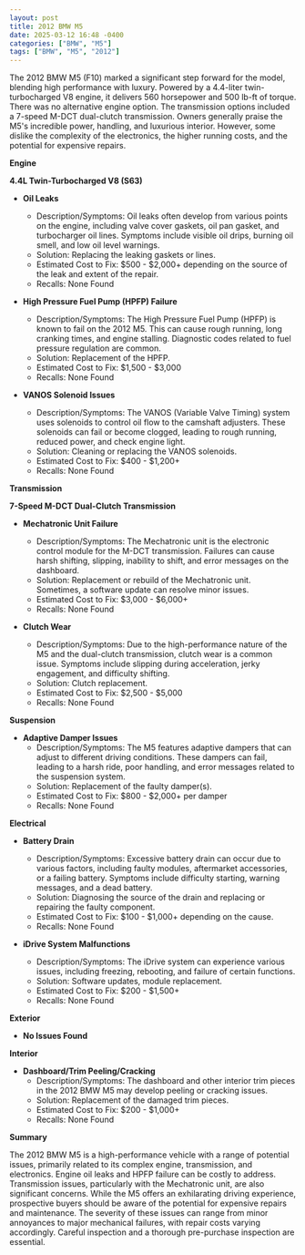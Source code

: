 ```yaml
---
layout: post
title: 2012 BMW M5
date: 2025-03-12 16:48 -0400
categories: ["BMW", "M5"]
tags: ["BMW", "M5", "2012"]
---
```

The 2012 BMW M5 (F10) marked a significant step forward for the model, blending high performance with luxury. Powered by a 4.4-liter twin-turbocharged V8 engine, it delivers 560 horsepower and 500 lb-ft of torque. There was no alternative engine option. The transmission options included a 7-speed M-DCT dual-clutch transmission. Owners generally praise the M5's incredible power, handling, and luxurious interior. However, some dislike the complexity of the electronics, the higher running costs, and the potential for expensive repairs.

**Engine**

**4.4L Twin-Turbocharged V8 (S63)**

*   **Oil Leaks**
    *   Description/Symptoms: Oil leaks often develop from various points on the engine, including valve cover gaskets, oil pan gasket, and turbocharger oil lines. Symptoms include visible oil drips, burning oil smell, and low oil level warnings.
    *   Solution: Replacing the leaking gaskets or lines.
    *   Estimated Cost to Fix: $500 - $2,000+ depending on the source of the leak and extent of the repair.
    *   Recalls: None Found

*   **High Pressure Fuel Pump (HPFP) Failure**
    *   Description/Symptoms: The High Pressure Fuel Pump (HPFP) is known to fail on the 2012 M5. This can cause rough running, long cranking times, and engine stalling. Diagnostic codes related to fuel pressure regulation are common.
    *   Solution: Replacement of the HPFP.
    *   Estimated Cost to Fix: $1,500 - $3,000
    *   Recalls: None Found

*   **VANOS Solenoid Issues**
    *   Description/Symptoms: The VANOS (Variable Valve Timing) system uses solenoids to control oil flow to the camshaft adjusters. These solenoids can fail or become clogged, leading to rough running, reduced power, and check engine light.
    *   Solution: Cleaning or replacing the VANOS solenoids.
    *   Estimated Cost to Fix: $400 - $1,200+
    *   Recalls: None Found

**Transmission**

**7-Speed M-DCT Dual-Clutch Transmission**

*   **Mechatronic Unit Failure**
    *   Description/Symptoms: The Mechatronic unit is the electronic control module for the M-DCT transmission. Failures can cause harsh shifting, slipping, inability to shift, and error messages on the dashboard.
    *   Solution: Replacement or rebuild of the Mechatronic unit. Sometimes, a software update can resolve minor issues.
    *   Estimated Cost to Fix: $3,000 - $6,000+
    *   Recalls: None Found

*   **Clutch Wear**
    *   Description/Symptoms: Due to the high-performance nature of the M5 and the dual-clutch transmission, clutch wear is a common issue. Symptoms include slipping during acceleration, jerky engagement, and difficulty shifting.
    *   Solution: Clutch replacement.
    *   Estimated Cost to Fix: $2,500 - $5,000
    *   Recalls: None Found

**Suspension**

*   **Adaptive Damper Issues**
    *   Description/Symptoms: The M5 features adaptive dampers that can adjust to different driving conditions. These dampers can fail, leading to a harsh ride, poor handling, and error messages related to the suspension system.
    *   Solution: Replacement of the faulty damper(s).
    *   Estimated Cost to Fix: $800 - $2,000+ per damper
    *   Recalls: None Found

**Electrical**

*   **Battery Drain**
    *   Description/Symptoms: Excessive battery drain can occur due to various factors, including faulty modules, aftermarket accessories, or a failing battery. Symptoms include difficulty starting, warning messages, and a dead battery.
    *   Solution: Diagnosing the source of the drain and replacing or repairing the faulty component.
    *   Estimated Cost to Fix: $100 - $1,000+ depending on the cause.
    *   Recalls: None Found

*   **iDrive System Malfunctions**
    *   Description/Symptoms: The iDrive system can experience various issues, including freezing, rebooting, and failure of certain functions.
    *   Solution: Software updates, module replacement.
    *   Estimated Cost to Fix: $200 - $1,500+
    *   Recalls: None Found

**Exterior**

*   **No Issues Found**

**Interior**

*   **Dashboard/Trim Peeling/Cracking**
    * Description/Symptoms: The dashboard and other interior trim pieces in the 2012 BMW M5 may develop peeling or cracking issues.
    * Solution: Replacement of the damaged trim pieces.
    * Estimated Cost to Fix: $200 - $1,000+
    * Recalls: None Found

**Summary**

The 2012 BMW M5 is a high-performance vehicle with a range of potential issues, primarily related to its complex engine, transmission, and electronics. Engine oil leaks and HPFP failure can be costly to address. Transmission issues, particularly with the Mechatronic unit, are also significant concerns. While the M5 offers an exhilarating driving experience, prospective buyers should be aware of the potential for expensive repairs and maintenance. The severity of these issues can range from minor annoyances to major mechanical failures, with repair costs varying accordingly. Careful inspection and a thorough pre-purchase inspection are essential.

